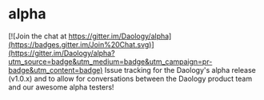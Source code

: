 # alpha

[![Join the chat at https://gitter.im/Daology/alpha](https://badges.gitter.im/Join%20Chat.svg)](https://gitter.im/Daology/alpha?utm_source=badge&utm_medium=badge&utm_campaign=pr-badge&utm_content=badge)
Issue tracking for the Daology's alpha release (v1.0.x) and to allow for conversations between the Daology product team and our awesome alpha testers!
